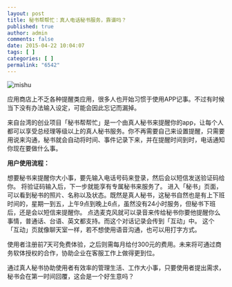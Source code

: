 ```yaml
---
layout: post
title: 秘书帮帮忙：真人电话秘书服务，靠谱吗？
published: true
author: admin
comments: false
date: 2015-04-22 10:04:07
tags: [ ]
categories: [ ]
permalink: "6542"
---
```

![mishu][1]

应用商店上不乏各种提醒类应用，很多人也开始习惯于使用APP记事。不过有时候当下没有办法输入设定，可能会因此忘记而漏掉。

来自台湾的创业项目「秘书帮帮忙」是一个由真人秘书来提醒你的app，让每个人都可以享受总经理等级以上的真人秘书服务。你不再需要自己来设置提醒，只需要用说来沟通，秘书就会自动将时间、事件记录下来，并在提醒时间到时，电话通知你现在要做什么事。

**用户使用流程：**

想要秘书来提醒你大小事，要先输入电话号码来登录，然后会以短信发送验证码给你。 将验证码输入后，下一步就能享有专属秘书来服务了。 进入「秘书」页面，可以看到秘书的照片、名称以及状态。既然是真人秘书，这秘书自然也是有上下班时间的，星期一到五，上午9点到晚上6点，虽然没有24小时服务，但秘书下班后，还是会以短信来提醒你。 点选麦克风就可以录音来传给秘书你要他提醒你么事情，普通话、台语、英文都支持。而这个对话记录会传到「互动」中。 这个「互动」页就像聊天室一样，若不想使用语音沟通，也可以用打字方式。

使用者注册前7天可免费体验，之后则需每月给付300元的费用。未来将可通过商务软体授权的合作，协助企业在客服工作上做得更到位。

通过真人秘书协助使用者有效率的管理生活、工作大小事，只要使用者提出需求，秘书会在第一时间回覆，这会是一个好生意吗？

 [1]: http://yongz.com/yz/wp-content/uploads/2015/04/f71b42a7b9f5282a0a56f083e5ca0739.jpg